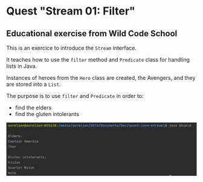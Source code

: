 # Quest "Stream 01: Filter"

## Educational exercise from Wild Code School

This is an exercice to introduce the <code>Stream</code> interface.

It teaches how to use the <code>filter</code> method and <code>Predicate</code> class for handling lists in Java.

Instances of heroes from the <code>Hero</code> class are created, the Avengers, and they are stored into a <code>List</code>. 

The purpose is to use <code>filter</code> and <code>Predicate</code> in order to:
- find the elders
- find the gluten intolerants

![screen capture](https://github.com/0reldev/quest-java-stream1/blob/master/screen-capture.png)
